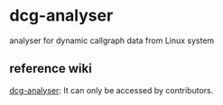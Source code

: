 # dcg-analyser
analyser for dynamic callgraph data from Linux system 

## reference wiki
[dcg-analyser](http://os.cs.tsinghua.edu.cn/hgj/KernelDistributedPlatform/dcg-analyser): It can only be accessed by contributors.
